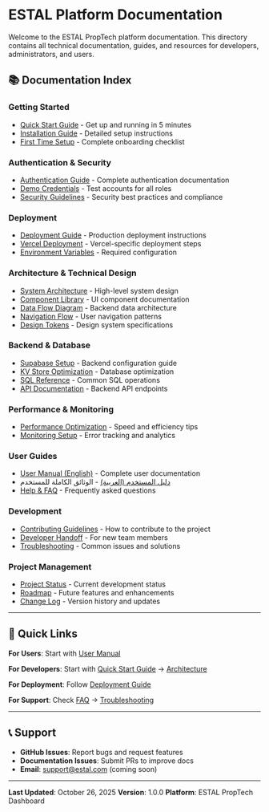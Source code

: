 # ESTAL Platform Documentation

Welcome to the ESTAL PropTech platform documentation. This directory contains all technical documentation, guides, and resources for developers, administrators, and users.

## 📚 Documentation Index

### Getting Started
- [Quick Start Guide](./QUICK_START.md) - Get up and running in 5 minutes
- [Installation Guide](./INSTALLATION.md) - Detailed setup instructions
- [First Time Setup](./FIRST_TIME_SETUP.md) - Complete onboarding checklist

### Authentication & Security
- [Authentication Guide](./AUTHENTICATION_GUIDE.md) - Complete authentication documentation
- [Demo Credentials](./DEMO_CREDENTIALS.md) - Test accounts for all roles
- [Security Guidelines](./SECURITY_GUIDE.md) - Security best practices and compliance

### Deployment
- [Deployment Guide](./DEPLOYMENT_GUIDE.md) - Production deployment instructions
- [Vercel Deployment](./VERCEL_DEPLOYMENT.md) - Vercel-specific deployment steps
- [Environment Variables](./ENVIRONMENT_VARIABLES.md) - Required configuration

### Architecture & Technical Design
- [System Architecture](./ARCHITECTURE.md) - High-level system design
- [Component Library](./COMPONENT_LIBRARY.md) - UI component documentation
- [Data Flow Diagram](./KV_STORE_DATA_FLOW_DIAGRAM.md) - Backend data architecture
- [Navigation Flow](./NAVIGATION_FLOW.md) - User navigation patterns
- [Design Tokens](./DESIGN_TOKENS.md) - Design system specifications

### Backend & Database
- [Supabase Setup](./SUPABASE_SETUP.md) - Backend configuration guide
- [KV Store Optimization](./KV_STORE_OPTIMIZATION_GUIDE.md) - Database optimization
- [SQL Reference](./SQL_REFERENCE.md) - Common SQL operations
- [API Documentation](./API_DOCUMENTATION.md) - Backend API endpoints

### Performance & Monitoring
- [Performance Optimization](./PERFORMANCE_OPTIMIZATION.md) - Speed and efficiency tips
- [Monitoring Setup](./MONITORING_SETUP.md) - Error tracking and analytics

### User Guides
- [User Manual (English)](./user-guides/USER_MANUAL_EN.md) - Complete user documentation
- [دليل المستخدم (العربية)](./user-guides/USER_MANUAL_AR.md) - الوثائق الكاملة للمستخدم
- [Help & FAQ](./user-guides/FAQ.md) - Frequently asked questions

### Development
- [Contributing Guidelines](./CONTRIBUTING.md) - How to contribute to the project
- [Developer Handoff](./DEVELOPER_HANDOFF.md) - For new team members
- [Troubleshooting](./TROUBLESHOOTING.md) - Common issues and solutions

### Project Management
- [Project Status](./PROJECT_STATUS.md) - Current development status
- [Roadmap](./ROADMAP.md) - Future features and enhancements
- [Change Log](./CHANGELOG.md) - Version history and updates

---

## 🚀 Quick Links

**For Users**: Start with [User Manual](./user-guides/USER_MANUAL_EN.md)

**For Developers**: Start with [Quick Start Guide](./QUICK_START.md) → [Architecture](./ARCHITECTURE.md)

**For Deployment**: Follow [Deployment Guide](./DEPLOYMENT_GUIDE.md)

**For Support**: Check [FAQ](./user-guides/FAQ.md) → [Troubleshooting](./TROUBLESHOOTING.md)

---

## 📞 Support

- **GitHub Issues**: Report bugs and request features
- **Documentation Issues**: Submit PRs to improve docs
- **Email**: support@estal.com (coming soon)

---

**Last Updated**: October 26, 2025
**Version**: 1.0.0
**Platform**: ESTAL PropTech Dashboard
